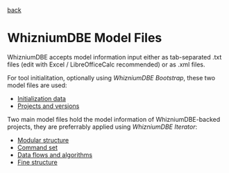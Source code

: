 [back](./README.md)

# WhizniumDBE Model Files

WhizniumDBE accepts model information input either as tab-separated .txt files (edit with Excel / LibreOfficeCalc recommended) or as .xml files. 

For tool initialitation, optionally using _WhizniumDBE Bootstrap_, these two model files are used:

* [Initialization data](dbemdl/IexWdbeIni.md)
* [Projects and versions](dbemdl/IexWdbePrj.md)

Two main model files hold the model information of WhizniumDBE-backed projects, they are preferrably applied using _WhizniumDBE Iterator_:

* [Modular structure](dbemdl/IexWdbeMdl.md)
* [Command set](dbemdl/IexWdbeCsx.md)
* [Data flows and algorithms](dbemdl/IexWdbeDal.md)
* [Fine structure](dbemdl/IexWdbeFin.md)
